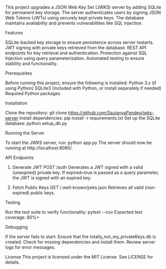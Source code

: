 This project upgrades a JSON Web Key Set (JWKS) server by adding SQLite for permanent key storage. 
The server authenticates users by signing JSON Web Tokens (JWTs) using securely kept private keys.
The database maintains availability and prevents vulnerabilities like SQL injection.       


Features


SQLite-backed key storage to ensure persistence across server restarts.
JWT signing with private keys retrieved from the database.
REST API endpoints for key retrieval and authentication.
Protection against SQL Injection using query parameterization.
Automated testing to ensure stability and functionality.

Prerequisites

Before running this project, ensure the following is installed:
Python 3.x (if using Python)
SQLite3 (included with Python, or install separately if needed)
Required Python packages 


Installation

Clone the repository: git clone https://github.com/SaujanyaPandey/jwks-server
Install dependencies: pip install -r requirements.txt
Set up the SQLite database: python setup_db.py



Running the Server

To start the JWKS server, run: python app.py
The server should now be running at http://localhost:8080/.

API Endpoints

1. Generate JWT
POST /auth
Generates a JWT signed with a valid (unexpired) private key.
If expired=true is passed as a query parameter, the JWT is signed with an expired key.

2. Fetch Public Keys
GET /.well-known/jwks.json
Retrieves all valid (non-expired) public keys.


Testing

Run the test suite to verify functionality:
pytest --cov
Expected test coverage: 80%+

Debugging

If the server fails to start:
Ensure that the totally_not_my_privateKeys.db is created.
Check for missing dependencies and install them.
Review server logs for error messages.

License
This project is licensed under the MIT License. See LICENSE for details.






